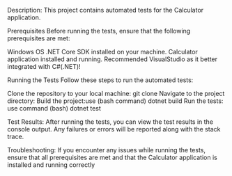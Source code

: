 Description: 
This project contains automated tests for the Calculator application.



Prerequisites Before running the tests, ensure that the following prerequisites are met:

Windows OS 
.NET Core SDK installed on your machine. 
Calculator application installed and running.
Recommended VisualStudio as it better integrated with C#(.NET)!


Running the Tests Follow these steps to run the automated tests:

Clone the repository to your local machine: git clone 
Navigate to the project directory: 
Build the project:use (bash command) dotnet build 
Run the tests: use command (bash) dotnet test



Test Results:
After running the tests, you can view the test results in the console output. Any failures or errors will be reported along with the stack trace.



Troubleshooting: If you encounter any issues while running the tests, ensure that all prerequisites are met and that the Calculator application is installed and running correctly
